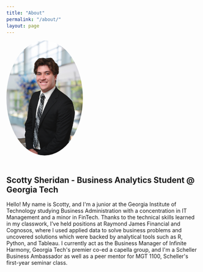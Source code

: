 ```yaml
---
title: "About"
permalink: "/about/"
layout: page
---
```


<img src="/assets/HeadshotEdit.jpg" alt="Scott Sheridan Headshot" style="max-width: 200px; border-radius: 80%; margin-bottom: 20px;">


## Scotty Sheridan - Business Analytics Student @ Georgia Tech

Hello! My name is Scotty, and I'm a junior at the Georgia Institute of Technology studying Business Administration with a concentration in IT Management and a minor in FinTech. Thanks to the technical skills learned in my classwork, I’ve held positions at Raymond James Financial and Cognosos, where I used applied data to solve business problems and uncovered solutions which were backed by analytical tools such as R, Python, and Tableau. I currently act as the Business Manager of Infinite Harmony, Georgia Tech's premier co-ed a capella group, and I'm a Scheller Business Ambassador as well as a peer mentor for MGT 1100, Scheller's first-year seminar class.